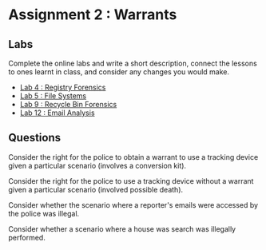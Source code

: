 # Assignment 2 : Warrants

## Labs

Complete the online labs and write a short description, connect the lessons to ones learnt in class, and consider any changes you would make.

- [Lab 4 : Registry Forensics](/Labs/04.md)
- [Lab 5 : File Systems](/Labs/05.md)
- [Lab 9 : Recycle Bin Forensics](/Labs/09.md)
- [Lab 12 : Email Analysis](/Labs/12.md)
 
## Questions 

Consider the right for the police to obtain a warrant to use a tracking device given a particular scenario (involves a conversion kit).

Consider the right for the police to use a tracking device without a warrant given a particular scenario (involved possible death).

Consider whether the scenario where a reporter's emails were accessed by the police was illegal.

Consider whether a scenario where a house was search was illegally performed.
